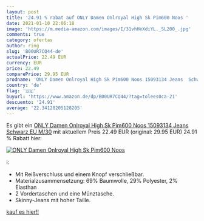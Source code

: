 ```yaml
---
layout: post
title: '24.91 % rabat auf ONLY Damen Onlroyal High Sk Pim600 Noos '
date: 2021-01-10 22:06:18
image: 'https://m.media-amazon.com/images/I/31vhHeXdiYL._SL200_.jpg'
comments: true
category: ofertas
author: ring
slug: 'B00UR7CQ44-de'
actualPrice: 22.49 EUR
currency: EUR
price: 22.49
comparePrice: 29.95 EUR
prodname: 'ONLY Damen Onlroyal High Sk Pim600 Noos 15093134 Jeans  Schwarz  EU M/30'
country: 'de'
flag: '🇩🇪'
buyurl: 'https://www.amazon.de/dp/B00UR7CQ44/?tag=tolees0ca-21'
descuento: '24.91'
average: '22.34128205128205'
---
```


Es gibt ein [ONLY Damen Onlroyal High Sk Pim600 Noos 15093134 Jeans  Schwarz  EU M/30](https://www.amazon.de/dp/B00UR7CQ44/?tag=tolees0ca-21) mit aktuellem Preis 22.49 EUR (original: 29.95 EUR) 24.91 % Rabatt hier:

[![ONLY Damen Onlroyal High Sk Pim600 Noos ](https://m.media-amazon.com/images/I/31vhHeXdiYL._SL200_.jpg)](https://www.amazon.de/dp/B00UR7CQ44/?tag=tolees0ca-21)

ℹ️:

- Mit Reißverschluss und einem Knopf verschließbar.
- Materialzusammensetzung: 69% Baumwolle, 29% Polyester, 2% Elasthan
- 2 Vordertaschen und eine Münztasche.
- Skinny-Jeans mit hoher Taille.

[kauf es hier!!](https://www.amazon.de/dp/B00UR7CQ44/?tag=tolees0ca-21)
